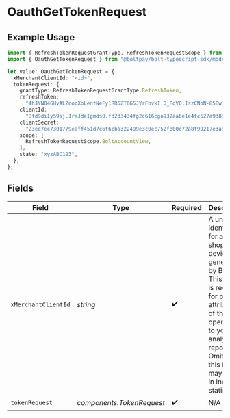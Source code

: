 # OauthGetTokenRequest

## Example Usage

```typescript
import { RefreshTokenRequestGrantType, RefreshTokenRequestScope } from "@boltpay/bolt-typescript-sdk/models/components";
import { OauthGetTokenRequest } from "@boltpay/bolt-typescript-sdk/models/operations";

let value: OauthGetTokenRequest = {
  xMerchantClientId: "<id>",
  tokenRequest: {
    grantType: RefreshTokenRequestGrantType.RefreshToken,
    refreshToken:
      "4hJYNO4GHvALZoocXoLenfNeFy1RR5ZT6G5JYrFbvkI.Q_PqV0lIszCNoN-85EwD-2nYZOVEepVgJSolx-Jbzrs",
    clientId:
      "8fd9diIy59sj.IraJdeIgmdsO.fd233434fg2c616cgo932aa6e1e4fc627a9385045gr395222a127gi93c595rg4",
    clientSecret:
      "23ee7ec7301779eaff451d7c6f6cba322499e3c0ec752f800c72a8f99217e3a8",
    scope: [
      RefreshTokenRequestScope.BoltAccountView,
    ],
    state: "xyzABC123",
  },
};
```

## Fields

| Field                                                                                                                                                                                                               | Type                                                                                                                                                                                                                | Required                                                                                                                                                                                                            | Description                                                                                                                                                                                                         |
| ------------------------------------------------------------------------------------------------------------------------------------------------------------------------------------------------------------------- | ------------------------------------------------------------------------------------------------------------------------------------------------------------------------------------------------------------------- | ------------------------------------------------------------------------------------------------------------------------------------------------------------------------------------------------------------------- | ------------------------------------------------------------------------------------------------------------------------------------------------------------------------------------------------------------------- |
| `xMerchantClientId`                                                                                                                                                                                                 | *string*                                                                                                                                                                                                            | :heavy_check_mark:                                                                                                                                                                                                  | A unique identifier for a shopper's device, generated by Bolt. This header is required for proper attribution of this operation to your analytics reports. Omitting this header may result in incorrect statistics. |
| `tokenRequest`                                                                                                                                                                                                      | *components.TokenRequest*                                                                                                                                                                                           | :heavy_check_mark:                                                                                                                                                                                                  | N/A                                                                                                                                                                                                                 |